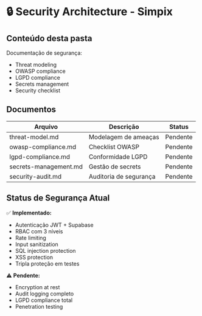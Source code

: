 # 🔒 Security Architecture - Simpix

## Conteúdo desta pasta

Documentação de segurança:

- Threat modeling
- OWASP compliance
- LGPD compliance
- Secrets management
- Security checklist

## Documentos

| Arquivo               | Descrição              | Status   |
| --------------------- | ---------------------- | -------- |
| threat-model.md       | Modelagem de ameaças   | Pendente |
| owasp-compliance.md   | Checklist OWASP        | Pendente |
| lgpd-compliance.md    | Conformidade LGPD      | Pendente |
| secrets-management.md | Gestão de secrets      | Pendente |
| security-audit.md     | Auditoria de segurança | Pendente |

## Status de Segurança Atual

✅ **Implementado:**

- Autenticação JWT + Supabase
- RBAC com 3 níveis
- Rate limiting
- Input sanitization
- SQL injection protection
- XSS protection
- Tripla proteção em testes

⚠️ **Pendente:**

- Encryption at rest
- Audit logging completo
- LGPD compliance total
- Penetration testing
